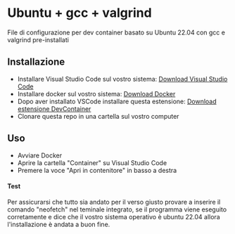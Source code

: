 # Ubuntu + gcc + valgrind
File di configurazione per dev container basato su Ubuntu 22.04 con gcc e valgrind pre-installati

## Installazione
- Installare Visual Studio Code sul vostro sistema: [Download Visual Studio Code](https://code.visualstudio.com/)
- Installare docker sul vostro sistema: [Download Docker](https://docs.docker.com/get-docker/)
- Dopo aver installato VSCode installare questa estensione: [Download estensione DevContainer](https://marketplace.visualstudio.com/items?itemName=ms-vscode-remote.remote-containers)
- Clonare questa repo in una cartella sul vostro computer

## Uso
- Avviare Docker
- Aprire la cartella "Container" su Visual Studio Code
- Premere la voce "Apri in contenitore" in basso a destra

#### Test
Per assicurarsi che tutto sia andato per il verso giusto provare a inserire il comando "neofetch" nel teminale integrato, se il programma viene eseguito corretamente e dice che il vostro sistema operativo è ubuntu 22.04 allora l'installazione è andata a buon fine.